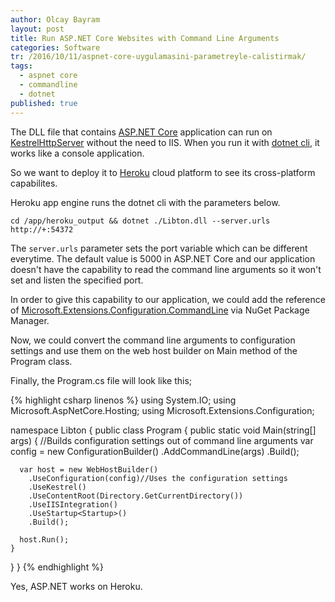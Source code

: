 ```yaml
---
author: Olcay Bayram
layout: post
title: Run ASP.NET Core Websites with Command Line Arguments
categories: Software
tr: /2016/10/11/aspnet-core-uygulamasini-parametreyle-calistirmak/
tags: 
  - aspnet core
  - commandline
  - dotnet
published: true 
---
```


The DLL file that contains [ASP.NET Core](https://www.asp.net/core) application can run on [KestrelHttpServer](https://github.com/aspnet/KestrelHttpServer) without the need to IIS. When you run it with [dotnet cli](https://github.com/dotnet/cli), it works like a console application.

So we want to deploy it to [Heroku](https://www.heroku.com/) cloud platform to see its cross-platform capabilites.

Heroku app engine runs the dotnet cli with the parameters below.

`cd /app/heroku_output && dotnet ./Libton.dll --server.urls http://+:54372`

The `server.urls` parameter sets the port variable which can be different everytime. The default value is 5000 in ASP.NET Core and our application doesn't have the capability to read the command line arguments so it won't set and listen the specified port.

In order to give this capability to our application, we could add the reference of [Microsoft.Extensions.Configuration.CommandLine](https://www.nuget.org/packages/Microsoft.Extensions.Configuration.CommandLine/) via NuGet Package Manager.

Now, we could convert the command line arguments to configuration settings and use them on the web host builder on Main method of the Program class.

Finally, the Program.cs file will look like this;

<!--more-->

{% highlight csharp linenos %}
using System.IO;
using Microsoft.AspNetCore.Hosting;
using Microsoft.Extensions.Configuration;

namespace Libton
{
  public class Program
  {
    public static void Main(string[] args)
    {
      //Builds configuration settings out of command line arguments
      var config = new ConfigurationBuilder()
        .AddCommandLine(args)
        .Build();

      var host = new WebHostBuilder()
        .UseConfiguration(config)//Uses the configuration settings
        .UseKestrel()
        .UseContentRoot(Directory.GetCurrentDirectory())
        .UseIISIntegration()
        .UseStartup<Startup>()
        .Build();

      host.Run();
    }
  }
}
{% endhighlight %}

Yes, ASP.NET works on Heroku.